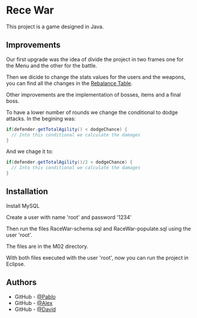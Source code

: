 
# Rece War

This project is a game designed in Java.


## Improvements
Our first upgrade was the idea of divide the project in two frames one for the Menu and the other for the battle.

Then we dicide to change the stats values for the users and the weapons, you can find all the changes in the
[Rebalance Table](https://docs.google.com/spreadsheets/d/1ufRzPQU2TLZsvlG6Mp-NhqoY8Vm5OGwJ5wNneyL3aVI/edit?usp=sharing).

Other improvements are the implementation of bosses, items and a final boss.

To have a lower number of rounds we change the conditional to dodge attacks. 
In the begining was:
```java
if(defender.getTotalAgility() < dodgeChance) { 
  // Into this conditional we calculate the damages
}
``` 
And we chage it to:
```java
if(defender.getTotalAgility()/2 < dodgeChance) { 
  // Into this conditional we calculate the damages
}
``` 


## Installation

Install MySQL

Create a user with name 'root' and password '1234'

Then run the files RaceWar-schema.sql and RaceWar-populate.sql using the user 'root'.

The files are in the M02 directory.

With both files executed with the user 'root', now you can run the project in Eclipse.


## Authors

- GitHub - [@Pablo](https://github.com/Bombonas)
- GitHub - [@Alex](https://github.com/LeoAlendro171)
- GitHub - [@David](https://github.com/dsanchezmatilla)


